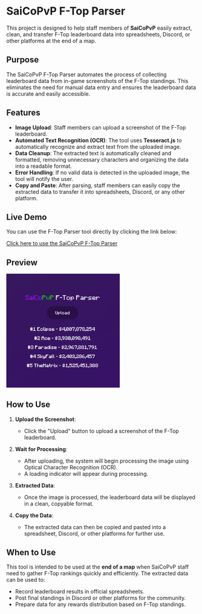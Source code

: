 # SaiCoPvP F-Top Parser

This project is designed to help staff members of **SaiCoPvP** easily extract, clean, and transfer F-Top leaderboard data into spreadsheets, Discord, or other platforms at the end of a map.

## Purpose

The SaiCoPvP F-Top Parser automates the process of collecting leaderboard data from in-game screenshots of the F-Top standings. This eliminates the need for manual data entry and ensures the leaderboard data is accurate and easily accessible.

## Features

- **Image Upload**: Staff members can upload a screenshot of the F-Top leaderboard.
- **Automated Text Recognition (OCR)**: The tool uses **Tesseract.js** to automatically recognize and extract text from the uploaded image.
- **Data Cleanup**: The extracted text is automatically cleaned and formatted, removing unnecessary characters and organizing the data into a readable format.
- **Error Handling**: If no valid data is detected in the uploaded image, the tool will notify the user.
- **Copy and Paste**: After parsing, staff members can easily copy the extracted data to transfer it into spreadsheets, Discord, or any other platform.

## Live Demo

You can use the F-Top Parser tool directly by clicking the link below:

[Click here to use the SaiCoPvP F-Top Parser](https://ftop-parser.vercel.app/)

## Preview
<img src="assets/images/preview.png" alt="SaiCoPvP F-Top Parser Screenshot" width="300">


## How to Use

1. **Upload the Screenshot**:
   - Click the "Upload" button to upload a screenshot of the F-Top leaderboard.
   
2. **Wait for Processing**:
   - After uploading, the system will begin processing the image using Optical Character Recognition (OCR).
   - A loading indicator will appear during processing.

3. **Extracted Data**:
   - Once the image is processed, the leaderboard data will be displayed in a clean, copyable format.
   
4. **Copy the Data**:
   - The extracted data can then be copied and pasted into a spreadsheet, Discord, or other platforms for further use.

## When to Use

This tool is intended to be used at the **end of a map** when SaiCoPvP staff need to gather F-Top rankings quickly and efficiently. The extracted data can be used to:
- Record leaderboard results in official spreadsheets.
- Post final standings in Discord or other platforms for the community.
- Prepare data for any rewards distribution based on F-Top standings.
